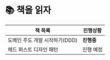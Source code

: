 # 📚 책을 읽자

| 책 목록                                    | 진행상황    
| ------------------------------------------ | ----------- |
| 도메인 주도 개발 시작하기(DDD)                            | **진행중** |
| 헤드 퍼스트 디자인 패턴                            | 진행 예정 |


<!-- | 클린코드                                     | [바로가기](https://github.com/star-books-coffee/clean-code) | ✅ | -->
